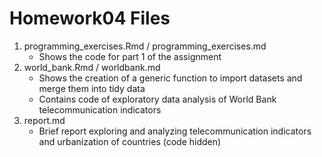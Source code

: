 # Homework04 Files 
1. programming_exercises.Rmd / programming_exercises.md  
    + Shows the code for part 1 of the assignment 
2. world_bank.Rmd / worldbank.md
    + Shows the creation of a generic function to import datasets and merge them into tidy data 
    + Contains code of exploratory data analysis of World Bank telecommunication indicators 
3. report.md 
    + Brief report exploring and analyzing telecommunication indicators and urbanization of countries (code hidden) 
